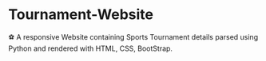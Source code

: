 # Tournament-Website
:soccer: A responsive Website containing Sports Tournament details parsed using Python and rendered with HTML, CSS, BootStrap.
